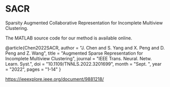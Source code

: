 # SACR
Sparsity Augmented Collaborative Representation for Incomplete Multiview Clustering.

The MATLAB source code for our method is available online.

@article{Chen2022SACR,
  author        = "J. Chen and  S. Yang and  X. Peng and  D. Peng and Z. Wang",
  title         = "Augmented Sparse Representation for Incomplete Multiview Clustering",
  journal       = "IEEE Trans. Neural. Netw. Learn. Syst.",
  doi           = "10.1109/TNNLS.2022.3201699",
  month         = "Sept. ",
  year          = "2022",
  pages         = "1-14"
}

https://ieeexplore.ieee.org/document/9881218/
